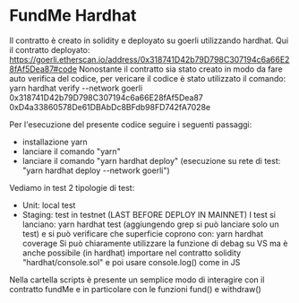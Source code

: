 # FundMe Hardhat

Il contratto è creato in solidity e deployato su goerli utilizzando hardhat.
Qui il contratto deployato:
https://goerli.etherscan.io/address/0x318741D42b79D798C307194c6a66E28fAf5Dea87#code
Nonostante il contratto sia stato creato in modo da fare auto verifica del codice, per vericare il codice è stato utilizzato il comando: yarn hardhat verify --network goerli 0x318741D42b79D798C307194c6a66E28fAf5Dea87 0xD4a33860578De61DBAbDc8BFdb98FD742fA7028e

Per l'esecuzione del presente codice seguire i seguenti passaggi: 
 -  installazione yarn
 -  lanciare il comando "yarn"
 -  lanciare il comando "yarn hardhat deploy" (esecuzione su rete di test: "yarn hardhat deploy --network goerli")

Vediamo in test 2 tipologie di test: 
 - Unit: local test
 - Staging: test in testnet (LAST BEFORE DEPLOY IN MAINNET)
I test si lanciano: yarn hardhat test (aggiungendo grep si può lanciare solo un test)
e si può verificare che superficie coprono con: yarn hardhat coverage
Si può chiaramente utilizzare la funzione di debag su VS ma è anche possibile (in hardhat) importare nel contratto solidity "hardhat/console.sol" e poi usare console.log() come in JS

Nella cartella scripts è presente un semplice modo di interagire con il contratto fundMe e in particolare con le funzioni fund() e withdraw()